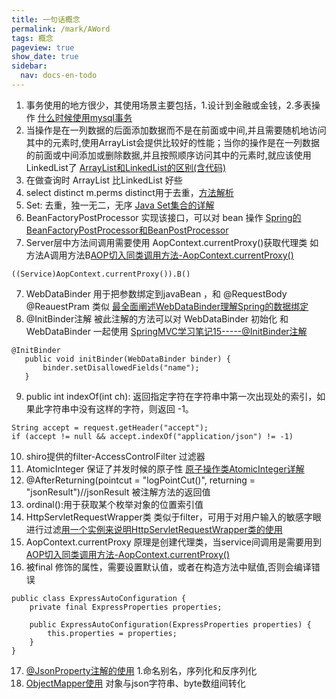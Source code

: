 ```yaml
---
title: 一句话概念
permalink: /mark/AWord
tags: 概念
pageview: true
show_date: true
sidebar:
  nav: docs-en-todo
---
```


1. 事务使用的地方很少，其使用场景主要包括，1.设计到金融或金钱，2.多表操作 [什么时候使用mysql事务](https://blog.csdn.net/lmy_1/article/details/54381565)
2. 当操作是在一列数据的后面添加数据而不是在前面或中间,并且需要随机地访问其中的元素时,使用ArrayList会提供比较好的性能；当你的操作是在一列数据的前面或中间添加或删除数据,并且按照顺序访问其中的元素时,就应该使用LinkedList了 [ArrayList和LinkedList的区别(含代码)](https://www.iteye.com/blog/pengcqu-502676)
3. 在做查询时 ArrayList 比LinkedList 好些
3. select distinct m.perms distinct用于去重，[方法解析](https://www.cnblogs.com/lixuefang69/p/10420186.html)
4. Set: 去重，独一无二，无序 [Java Set集合的详解](https://www.cnblogs.com/chaoyang123/p/11548766.html)
5. BeanFactoryPostProcessor 实现该接口，可以对 bean 操作 [Spring的BeanFactoryPostProcessor和BeanPostProcessor](https://blog.csdn.net/caihaijiang/article/details/35552859)
6. Server层中方法间调用需要使用 AopContext.currentProxy()获取代理类 如方法A调用方法B[AOP切入同类调用方法-AopContext.currentProxy()](https://blog.csdn.net/aosica321/article/details/58039299)
```
((Service)AopContext.currentProxy()).B()
```
7. WebDataBinder 用于把参数绑定到javaBean ，和 @RequestBody @ReauestPram 类似 [最全面阐述WebDataBinder理解Spring的数据绑定](https://www.jianshu.com/p/b1cd2234e012)
8. @InitBinder注解 被此注解的方法可以对 WebDataBinder 初始化 和WebDataBinder 一起使用 [SpringMVC学习笔记15-----@InitBinder注解](https://blog.csdn.net/qq_38016931/article/details/82080940)
```
@InitBinder
   public void initBinder(WebDataBinder binder) {
       binder.setDisallowedFields("name");
   }
```
9. public int indexOf(int ch): 返回指定字符在字符串中第一次出现处的索引，如果此字符串中没有这样的字符，则返回 -1。
```
String accept = request.getHeader("accept");
if (accept != null && accept.indexOf("application/json") != -1)
```
10. shiro提供的filter-AccessControlFilter 过滤器
11. AtomicInteger 保证了并发时候的原子性 [原子操作类AtomicInteger详解](https://blog.csdn.net/fanrenxiang/article/details/80623884)
12. @AfterReturning(pointcut = "logPointCut()", returning = "jsonResult")//jsonResult 被注解方法的返回值
13. ordinal():用于获取某个枚举对象的位置索引值
14. HttpServletRequestWrapper类 类似于filter，可用于对用户输入的敏感字眼进行过滤[用一个实例来说明HttpServletRequestWrapper类的使用](https://blog.csdn.net/qll19970326/article/details/80793465)
15. AopContext.currentProxy 原理是创建代理类，当service间调用是需要用到 [AOP切入同类调用方法-AopContext.currentProxy()](https://blog.csdn.net/aosica321/article/details/58039299)
16. 被final 修饰的属性，需要设置默认值，或者在构造方法中赋值,否则会编译错误
```
public class ExpressAutoConfiguration {
    private final ExpressProperties properties;

    public ExpressAutoConfiguration(ExpressProperties properties) {
        this.properties = properties;
    }
}
```
17. [@JsonProperty注解的使用](https://www.cnblogs.com/MopHunter/p/11200813.html) 1.命名别名，序列化和反序列化
18. [ObjectMapper使用](https://www.cnblogs.com/xuwenjin/p/8976696.html) 对象与json字符串、byte数组间转化
